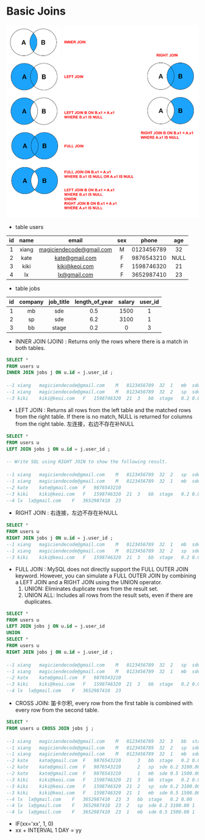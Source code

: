 # Basic Joins

![Basic Joins!](./basic_join.png)

* table users

|  id  |  name | email | sex | phone | age |
|:---:|:---:|:---:|:---:|:---:|:---:|
|1|xiang|magiciendecode@gmail.com|M|0123456789|32|
|2|kate|kate@gmail.com|F|9876543210|NULL|
|3|kiki|kiki@keoi.com|F|1598746320|21|
|4|lx|lx@gmail.com|F|3652987410|23|

* table jobs

|  id | company |  job_title | length_of_year | salary | user_id |
|:---:|:---:|:---:|:---:|:---:|:---:|
|1|mb|sde|0.5|1500| 1 |
|2|sp|sde|6.2|3100| 1 |
|3|bb|stage|0.2|0| 3 |

* INNER JOIN (JOIN) : Returns only the rows where there is a match in both tables.

```sql
SELECT * 
FROM users u 
INNER JOIN jobs j ON u.id = j.user_id ;

--1	xiang	magiciendecode@gmail.com	M	0123456789	32	1	mb	sde	0.5	1500.00	1
--1	xiang	magiciendecode@gmail.com	M	0123456789	32	2	sp	sde	6.2	3100.00	1
--3	kiki	kiki@keoi.com	F	1598746320	21	3	bb	stage	0.2	0.00	3
```

* LEFT JOIN : Returns all rows from the left table and the matched rows from the right table. If there is no match, NULL is returned for columns from the right table. 左连接，右边不存在补NULL

```sql
SELECT * 
FROM users u 
LEFT JOIN jobs j ON u.id = j.user_id ;

-- Write SQL using RIGHT JOIN to show the following result.

--1	xiang	magiciendecode@gmail.com	M	0123456789	32	2	sp	sde	6.2	3100.00	1
--1	xiang	magiciendecode@gmail.com	M	0123456789	32	1	mb	sde	0.5	1500.00	1
--2	kate	kate@gmail.com	F	9876543210							
--3	kiki	kiki@keoi.com	F	1598746320	21	3	bb	stage	0.2	0.00	3
--4	lx	lx@gmail.com	F	3652987410	23											
```

* RIGHT JOIN : 右连接，左边不存在补NULL

```sql
SELECT * 
FROM users u 
RIGHT JOIN jobs j ON u.id = j.user_id ;
--1	xiang	magiciendecode@gmail.com	M	0123456789	32	1	mb	sde	0.5	1500.00	1
--1	xiang	magiciendecode@gmail.com	M	0123456789	32	2	sp	sde	6.2	3100.00	1
--3	kiki	kiki@keoi.com	F	1598746320	21	3	bb	stage	0.2	0.00	3
```

* FULL JOIN : MySQL does not directly support the FULL OUTER JOIN keyword. However, you can simulate a FULL OUTER JOIN by combining a LEFT JOIN and a RIGHT JOIN using the UNION operator.
    1. UNION: Eliminates duplicate rows from the result set.
    2. UNION ALL: Includes all rows from the result sets, even if there are duplicates.

```sql
SELECT * 
FROM users u 
LEFT JOIN jobs j ON u.id = j.user_id 
UNION
SELECT * 
FROM users u 
RIGHT JOIN jobs j ON u.id = j.user_id ;

--1	xiang	magiciendecode@gmail.com	M	0123456789	32	2	sp	sde	6.2	3100.00	1
--1	xiang	magiciendecode@gmail.com	M	0123456789	32	1	mb	sde	0.5	1500.00	1
--2	kate	kate@gmail.com	F	9876543210							
--3	kiki	kiki@keoi.com	F	1598746320	21	3	bb	stage	0.2	0.00	3
--4	lx	lx@gmail.com	F	3652987410	23												
```

* CROSS JOIN: 笛卡尔积, every row from the first table is combined with every row from the second table.

```sql
SELECT *
FROM users u CROSS JOIN jobs j ;

--1	xiang	magiciendecode@gmail.com	M	0123456789	32	3	bb	stage	0.2	0.00	3
--1	xiang	magiciendecode@gmail.com	M	0123456789	32	2	sp	sde	6.2	3100.00	1
--1	xiang	magiciendecode@gmail.com	M	0123456789	32	1	mb	sde	0.5	1500.00	1
--2	kate	kate@gmail.com	F	9876543210		3	bb	stage	0.2	0.00	3
--2	kate	kate@gmail.com	F	9876543210		2	sp	sde	6.2	3100.00	1
--2	kate	kate@gmail.com	F	9876543210		1	mb	sde	0.5	1500.00	1
--3	kiki	kiki@keoi.com	F	1598746320	21	3	bb	stage	0.2	0.00	3
--3	kiki	kiki@keoi.com	F	1598746320	21	2	sp	sde	6.2	3100.00	1
--3	kiki	kiki@keoi.com	F	1598746320	21	1	mb	sde	0.5	1500.00	1
--4	lx	lx@gmail.com	F	3652987410	23	3	bb	stage	0.2	0.00	3
--4	lx	lx@gmail.com	F	3652987410	23	2	sp	sde	6.2	3100.00	1
--4	lx	lx@gmail.com	F	3652987410	23	1	mb	sde	0.5	1500.00	1
```

* IF(xx='xx', 1, 0)
* xx + INTERVAL 1 DAY = yy
